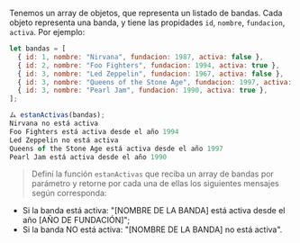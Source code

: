 Tenemos un array de objetos, que representa un listado de bandas.
Cada objeto representa una banda, y tiene las propidades `id`, `nombre`, `fundacion`, `activa`. Por ejemplo:

```js
let bandas = [
  { id: 1, nombre: "Nirvana", fundacion: 1987, activa: false },
  { id: 2, nombre: "Foo Fighters", fundacion: 1994, activa: true },
  { id: 3, nombre: "Led Zeppelin", fundacion: 1967, activa: false },
  { id: 3, nombre: "Queens of the Stone Age", fundacion: 1997, activa: true },
  { id: 3, nombre: "Pearl Jam", fundacion: 1990, activa: true },
];

ム estanActivas(bandas);
Nirvana no está activa
Foo Fighters está activa desde el año 1994
Led Zeppelin no está activa
Queens of the Stone Age está activa desde el año 1997
Pearl Jam está activa desde el año 1990
```

> Definí la función `estanActivas` que reciba un array de bandas por parámetro y retorne por cada una de ellas los siguientes mensajes según corresponda:
> 
  - Si la banda está activa: "[NOMBRE DE LA BANDA] está activa desde el año [AÑO DE FUNDACIÓN]";
  - Si la banda NO está activa: "[NOMBRE DE LA BANDA] no está activa".